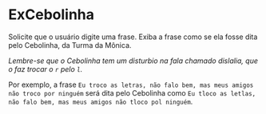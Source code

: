 # ExCebolinha
Solicite que o usuário digite uma frase. Exiba a frase como se ela fosse dita pelo Cebolinha, da Turma da Mônica.

_Lembre-se que o Cebolinha tem um disturbio na fala chamado dislalia, que o faz trocar o `r` pelo `l`._

Por exemplo, a frase `Eu troco as letras, não falo bem, mas meus amigos não troco por ninguém` será dita pelo Cebolinha como `Eu tloco as letlas, não falo bem, mas meus amigos não tloco pol ninguém`.

